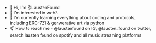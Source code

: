 - 👋 Hi, I’m @LaustenFound
- 👀 I’m interested in web3
- 🌱 I’m currently learning everything about coding and protocols, including ERC-721 & genwerative art via python
- 📫 How to reach me - @laustenfound on IG, @lausten_found on twitter, search lausten found on spotify and all music streaming platforms

<!---
LaustenFound/LaustenFound is a ✨ special ✨ repository because its `README.md` (this file) appears on your GitHub profile.
You can click the Preview link to take a look at your changes.
--->
